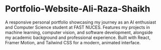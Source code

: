# Portfolio-Website-Ali-Raza-Shaikh
A responsive personal portfolio showcasing my journey as an AI enthusiast and Computer Science student at FAST NUCES. Features my projects in machine learning, computer vision, and software development, alongside my academic background and professional experience. Built with React, Framer Motion, and Tailwind CSS for a modern, animated interface.
